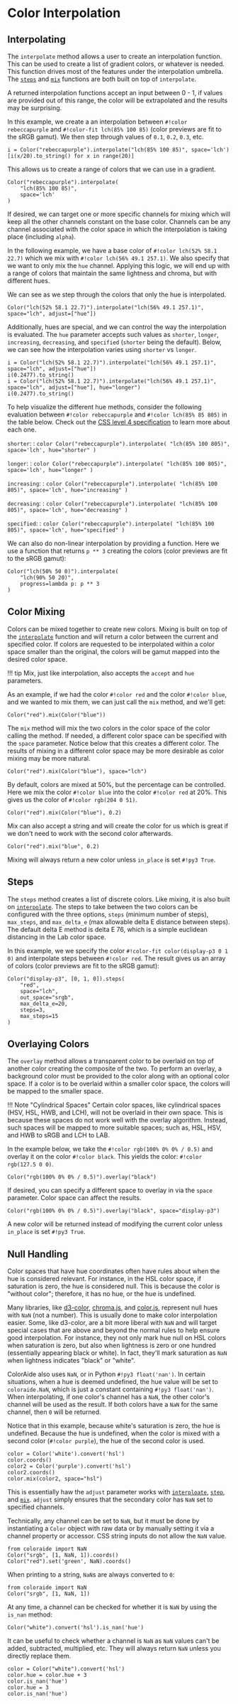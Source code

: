 # Color Interpolation

## Interpolating

The `interpolate` method allows a user to create an interpolation function. This can be used to create a list of
gradient colors, or whatever is needed. This function drives most of the features under the interpolation umbrella.
The [`steps`](#steps) and [`mix`](#color-mixing) functions are both built on top of `interpolate`.

A returned interpolation functions accept an input between 0 - 1, if values are provided out of this range, the color
will be extrapolated and the results may be surprising.

In this example, we create a an interpolation between `#!color rebeccapurple` and `#!color-fit lch(85% 100 85)` (color
previews are fit to the sRGB gamut). We then step through values of `0.1`, `0.2`, `0.3`, etc.

```color
i = Color("rebeccapurple").interpolate("lch(85% 100 85)", space='lch')
[i(x/20).to_string() for x in range(20)]
```

This allows us to create a range of colors that we can use in a gradient.

```color
Color("rebeccapurple").interpolate(
    "lch(85% 100 85)",
    space='lch'
)
```

If desired, we can target one or more specific channels for mixing which will keep all the other channels constant on
the base color. Channels can be any channel associated with the color space in which the interpolation is taking place
(including `alpha`).

In the following example, we have a base color of `#!color lch(52% 58.1 22.7)` which we mix with
`#!color lch(56% 49.1 257.1)`. We also specify that we want to only mix the `hue` channel. Applying this logic, we will
end up with a range of colors that maintain the same lightness and chroma, but with different hues.

We can see as we step through the colors that only the hue is interpolated.

```color
Color("lch(52% 58.1 22.7)").interpolate("lch(56% 49.1 257.1)", space="lch", adjust=["hue"])
```

Additionally, hues are special, and we can control the way the interpolation is evaluated. The `hue` parameter
accepts such values as `shorter`, `longer`, `increasing`, `decreasing`, and `specified` (`shorter` being the default).
Below, we can see how the interpolation varies using `shorter` vs `longer`.

```color
i = Color("lch(52% 58.1 22.7)").interpolate("lch(56% 49.1 257.1)", space="lch", adjust=["hue"])
i(0.2477).to_string()
i = Color("lch(52% 58.1 22.7)").interpolate("lch(56% 49.1 257.1)", space="lch", adjust=["hue"], hue="longer")
i(0.2477).to_string()
```

To help visualize the different hue methods, consider the following evaluation between `#!color rebeccapurple` and
`#!color lch(85% 85 805)` in the table below. Check out the [CSS level 4 specification](https://drafts.csswg.org/css-color-4/#hue-interpolation)
to learn more about each one.

`shorter`:
: 
    ```color
    Color("rebeccapurple").interpolate(
        "lch(85% 100 805)",
        space='lch',
        hue="shorter"
    )
    ```

`longer`:
: 
    ```color
    Color("rebeccapurple").interpolate(
        "lch(85% 100 805)",
        space='lch',
        hue="longer"
    )
    ```

`increasing`:
: 
    ```color
    Color("rebeccapurple").interpolate(
        "lch(85% 100 805)",
        space='lch',
        hue="increasing"
    )
    ```

`decreasing`:
: 
    ```color
    Color("rebeccapurple").interpolate(
        "lch(85% 100 805)",
        space='lch',
        hue="decreasing"
    )
    ```

`specified`:
: 
    ```color
    Color("rebeccapurple").interpolate(
        "lch(85% 100 805)",
        space='lch',
        hue="specified"
    )
    ```

We can also do non-linear interpolation by providing a function. Here we use a function that returns `p ** 3` creating
the colors (color previews are fit to the sRGB gamut):

```color
Color("lch(50% 50 0)").interpolate(
    "lch(90% 50 20)",
    progress=lambda p: p ** 3
)
```

## Color Mixing

Colors can be mixed together to create new colors. Mixing is built on top of the [`interpolate`](#interpolating)
function and will return a color between the current and specified color. If colors are requested to be interpolated
within a color space smaller than the original, the colors will be gamut mapped into the desired color space.

!!! tip
    Mix, just like interpolation, also accepts the `accept` and `hue` parameters.

As an example, if we had the color `#!color red` and the color
`#!color blue`, and we wanted to mix them, we can just call the `mix` method, and we'll get:

```color
Color("red").mix(Color("blue"))
```

The `mix` method will mix the two colors in the color space of the color calling the method. If needed, a different
color space can be specified with the `space` parameter. Notice below that this creates a different color.
The results of mixing in a different color space may be more desirable as color mixing may be more natural.

```{.color fit}
Color("red").mix(Color("blue"), space="lch")
```

By default, colors are mixed at 50%, but the percentage can be controlled. Here we mix the color `#!color blue` into
the color `#!color red` at 20%. This gives us the color of `#!color rgb(204 0 51)`.

```color
Color("red").mix(Color("blue"), 0.2)
```

Mix can also accept a string and will create the color for us which is great if we don't need to work with the second
color afterwards.

```color
Color("red").mix("blue", 0.2)
```

Mixing will always return a new color unless `in_place` is set `#!py3 True`.

## Steps

The `steps` method creates a list of discrete colors. Like mixing, it is also built on [`interpolate`](#interpolating).
The steps to take between the two colors can be configured with the three options, `steps` (minimum number of steps),
`max_steps`, and `max_delta_e` (max allowable delta E distance between steps). The default delta E method is delta E 76,
which is a simple euclidean distancing in the Lab color space.

In this example, we we specify the color `#!color-fit color(display-p3 0 1 0)` and interpolate steps between
`#!color red`. The result gives us an array of colors (color previews are fit to the sRGB gamut):

```{.color fit}
Color("display-p3", [0, 1, 0]).steps(
    "red",
    space="lch",
    out_space="srgb",
    max_delta_e=20,
    steps=3,
    max_steps=15
)
```

## Overlaying Colors

The `overlay` method allows a transparent color to be overlaid on top of another color creating the composite of the
two. To perform an overlay, a background color must be provided to the color along with an optional color space. If a
color is to be overlaid within a smaller color space, the colors will be mapped to the smaller space.

!!! Note "Cylindrical Spaces"
    Certain color spaces, like cylindrical spaces (HSV, HSL, HWB, and LCH), will not be overlaid in their own space.
    This is because these spaces do not work well with the overlay algorithm. Instead, such spaces will be mapped to
    more suitable spaces; such as, HSL, HSV, and HWB to sRGB and LCH to LAB.

In the example below, we take the `#!color rgb(100% 0% 0% / 0.5)` and overlay it on the color `#!color black`. This
yields the color: `#!color rgb(127.5 0 0)`.

```color
Color("rgb(100% 0% 0% / 0.5)").overlay("black")
```

If desired, you can specify a different space to overlay in via the `space` parameter. Color space can affect the
results.

```color
Color("rgb(100% 0% 0% / 0.5)").overlay("black", space="display-p3")
```

A new color will be returned instead of modifying the current color unless `in_place` is set `#!py3 True`.

## Null Handling

Color spaces that have hue coordinates often have rules about when the hue is considered relevant. For instance, in the
HSL color space, if saturation is zero, the hue is considered null. This is because the color is "without color";
therefore, it has no hue, or the hue is undefined.

Many libraries, like [d3-color](https://github.com/d3/d3-color), [chroma.js](https://gka.github.io/chroma.js/), and
[color.js](https://github.com/LeaVerou/color.js), represent null hues with `NaN` (not a number). This is usually done
to make color interpolation easier. Some, like d3-color, are a bit more liberal with `NaN` and will target special cases
that are above and beyond the normal rules to help ensure good interpolation. For instance, they not only mark hue null
on HSL colors when saturation is zero, but also when lightness is zero or one hundred (essentially appearing black or
white). In fact, they'll mark saturation as `NaN` when lightness indicates "black" or "white".

ColorAide also uses `NaN`, or in Python `#!py3 float('nan')`. In certain situations, when a hue is deemed undefined, the
hue value will be set to `coloraide.NaN`, which is just a constant containing `#!py3 float('nan')`. When interpolating,
if one color's channel has a `NaN`, the other color's channel will be used as the result. If both colors have a `NaN`
for the same channel, then `0` will be returned.

Notice that in this example, because white's saturation is zero, the hue is undefined. Because the hue is undefined,
when the color is mixed with a second color (`#!color purple`), the hue of the second color is used.

```color
color = Color('white').convert('hsl')
color.coords()
color2 = Color('purple').convert('hsl')
color2.coords()
color.mix(color2, space="hsl")
```

This is essentially haw the `adjust` parameter works with [`interploate`](#interpolate), [`step`](#step), and
[`mix`](#mix). `adjust` simply ensures that the secondary color has `NaN` set to specified channels.

Technically, any channel can be set to `NaN`, but it must be done by instantiating a `Color` object with raw data or by
manually setting it via a channel property or accessor. CSS string inputs do not allow the `NaN` value.

```color
from coloraide import NaN
Color("srgb", [1, NaN, 1]).coords()
Color("red").set('green', NaN).coords()
```

When printing to a string, `NaN`s are always converted to `0`:

```color
from coloraide import NaN
Color("srgb", [1, NaN, 1])
```

At any time, a channel can be checked for whether it is `NaN` by using the `is_nan` method:

```color
Color("white").convert('hsl').is_nan('hue')
```

It can be useful to check whether a channel is `NaN` as `NaN` values can't be added, subtracted, multiplied, etc. They
will always return `NaN` unless you directly replace them.

```color
color = Color("white").convert('hsl')
color.hue = color.hue + 3
color.is_nan('hue')
color.hue = 3
color.is_nan('hue')
```

